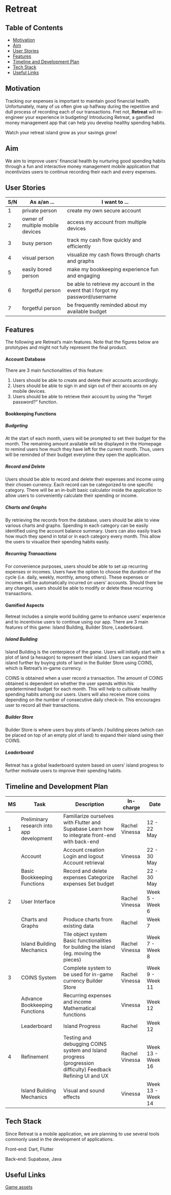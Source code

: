 # Retreat

## Table of Contents
+ [Motivation](https://github.com/Rachel-AG/CP2106-Orbital/edit/main/README.md#motivation)
+ [Aim](https://github.com/Rachel-AG/CP2106-Orbital/edit/main/README.md#aim)
+ [User Stories](https://github.com/Rachel-AG/CP2106-Orbital/edit/main/README.md#user-stories)
+ [Features](https://github.com/Rachel-AG/CP2106-Orbital/edit/main/README.md#user-stories)
+ [Timeline and Development Plan](https://github.com/Rachel-AG/CP2106-Orbital/edit/main/README.md#timeline-and-development-plan)
+ [Tech Stack](https://github.com/Rachel-AG/CP2106-Orbital/edit/main/README.md#tech-stack)
+ [Useful Links](https://github.com/Rachel-AG/CP2106-Orbital/edit/main/README.md#tech-stack)
 
## Motivation
Tracking our expenses is important to maintain good financial health. Unfortunately, many of us often give up halfway during the repetitive and dull process of recording each of our transactions. Fret not, **Retreat** will re-engineer your experience in budgeting! Introducing Retreat, a gamified money management app that can help you develop healthy spending habits.

Watch your retreat island grow as your savings grow! 

## Aim
We aim to improve users' financial health by nurturing good spending habits through a fun and interactive money management mobile application that incentivizes users to continue recording their each and every expenses. 

## User Stories
| **S/N** | **As a/an ...**                  | **I want to ...**                                                              |
|---------|----------------------------------|--------------------------------------------------------------------------------|
| 1       | private person                   | create my own secure account                                                   |
| 2       | owner of multiple mobile devices | access my account from multiple devices                                        |
| 3       | busy person                      | track my cash flow quickly and efficiently                                     |
| 4       | visual person                    | visualize my cash flows through charts and graphs                              |
| 5       | easily bored person              | make my bookkeeping experience fun and engaging                                |
| 6       | forgetful person                 | be able to retrieve my account in the event that I forgot my password/username |
| 7       | forgetful person                 | be frequently reminded about my available budget                               |

## Features
The following are Retreat’s main features. Note that the figures below are prototypes and might not fully represent the final product.

#### Account Database
There are 3 main functionalities of this feature:
1. Users should be able to create and delete their accounts accordingly.
2. Users should be able to sign in and sign out of their accounts on any mobile devices.
3. Users should be able to retrieve their account by using the “forget password?” function.

#### Bookkeeping Functions

##### Budgeting
At the start of each month, users will be prompted to set their budget for the month. The remaining amount available will be displayed in the Homepage to remind users how much they have left for the current month. Thus, users will be reminded of their budget everytime they open the application.

##### Record and Delete
Users should be able to record and delete their expenses and income using their chosen currency. Each record can be categorized to one specific category. There will be an in-built basic calculator inside the application to allow users to conveniently calculate their spending or income. 

##### Charts and Graphs
By retrieving the records from the database, users should be able to view various charts and graphs. Spending in each category can be easily identified using the account balance summary. Users can also easily track how much they spend in total or in each category every month. This allow the users to visualize their spending habits easily.

##### Recurring Transactions
For convenience purposes, users should be able to set up recurring expenses or incomes. Users have the option to choose the duration of the cycle (i.e. daily, weekly, monthly, among others). These expenses or incomes will be automatically incurred on users’ accounts. Should there be any changes, users should be able to modify or delete these recurring transactions.

#### Gamified Aspects
Retreat includes a simple world building game to enhance users’ experience and to incentivise users to continue using our app. There are 3 main features of this game: Island Building, Builder Store, Leaderboard.

##### Island Building
Island Building is the centerpiece of the game. Users will initially start with a plot of land (a hexagon) to represent their island. Users can expand their island further by buying plots of land in the Builder Store using COINS, which is Retreat’s in-game currency. 

COINS is obtained when a user record a transaction. The amount of COINS obtained is dependent on whether the user spends within his predetermined budget for each month. This will help to cultivate healthy spending habits among our users. Users will also receive more coins depending on the number of consecutive daily check-in. This encourages user to record all their transactions.

##### Builder Store
Builder Store is where users buy plots of lands / building pieces (which can be placed on top of an empty plot of land) to expand their island using their COINS.

##### Leaderboard
Retreat has a global leaderboard system based on users’ island progress to further motivate users to improve their spending habits.

## Timeline and Development Plan
| **MS** | **Task**                                  | **Description**                                                                                              | In-charge       | Date              |
|--------|-------------------------------------------|--------------------------------------------------------------------------------------------------------------|-----------------|-------------------|
| 1      | Preliminary research into app development | Familiarize ourselves with Flutter and Supabase Learn how to integrate front-end with back-end               | Rachel Vinessa  | 12 - 22 May       |
|        | Account                                   | Account creation Login and logout Account retrieval                                                          | Vinessa         | 22 - 30 May       |
|        | Basic Bookkeeping Functions               | Record and delete expenses Categorize expenses Set budget                                                    | Rachel          | 22 - 30 May       |
| 2      | User Interface                            |                                                                                                              | Rachel  Vinessa | Week 5 - Week 6   |
|        | Charts and Graphs                         | Produce charts from existing data                                                                            | Rachel          | Week 7            |
|        | Island Building Mechanics                 | Tile object system Basic functionalities for building the island (eg. moving the pieces)                     | Rachel Vinessa  | Week 7 -  Week 8  |
| 3      | COINS System                              | Complete system to be used for in-game currency Builder Store                                                | Rachel Vinessa  | Week 9 -  Week 11 |
|        | Advance Bookkeeping Functions             | Recurring expenses and income Mathematical functions                                                         | Vinessa         | Week 12           |
|        | Leaderboard                               | Island Progress                                                                                              | Rachel          | Week 12           |
| 4      | Refinement                                | Testing and debugging COINS system and Island progress (progression difficulty) Feedback Refining UI and UX  | Rachel Vinessa  | Week 13 - Week 16 |
|        | Island Building Mechanics                 | Visual and sound effects                                                                                     | Vinessa         | Week 13 - Week 14 |

## Tech Stack
Since Retreat is a mobile application, we are planning to use several tools commonly used in the development of applications.

Front-end: Dart, Flutter

Back-end: Supabase, Java

## Useful Links
[Game assets](https://www.kenney.nl/assets/hexagon-kit) 